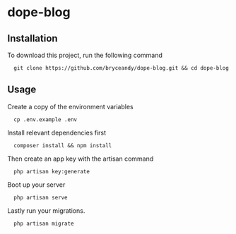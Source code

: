 # dope-blog

## Installation

To download this project, run the following command
```
  git clone https://github.com/bryceandy/dope-blog.git && cd dope-blog
```

## Usage

Create a copy of the environment variables
```
  cp .env.example .env
```
Install relevant dependencies first
```
  composer install && npm install
```

Then create an app key with the artisan command
```
  php artisan key:generate
```

Boot up your server 
```
  php artisan serve
```

Lastly run your migrations.
```
  php artisan migrate
```
